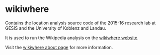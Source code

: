 # wikiwhere
Contains the location analysis source code of the 2015-16 research lab at GESIS and the University of Koblenz and Landau.

It is used to run the Wikipedia analysis on the [wikiwhere website](http://wikiwhere.west.uni-koblenz.de/).

Visit the [wikiwhere about page](http://wikiwhere.west.uni-koblenz.de/about.php) for more information.
